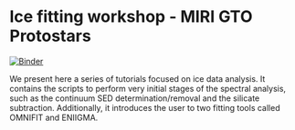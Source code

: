 # Ice fitting workshop - MIRI GTO Protostars
  [![Binder](https://mybinder.org/badge_logo.svg)](https://mybinder.org/v2/gh/willastro/ifw_miri_gto_pstars/HEAD)

We present here a series of tutorials focused on ice data analysis. It contains the scripts to perform very initial stages of the spectral analysis, such as the continuum SED determination/removal and the silicate subtraction. Additionally, it introduces the user to two fitting tools called OMNIFIT and ENIIGMA.
